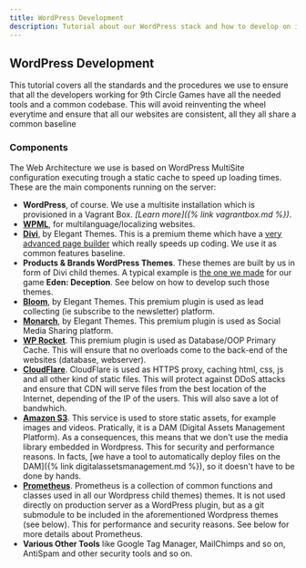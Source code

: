 ```yaml
---
title: WordPress Development
description: Tutorial about our WordPress stack and how to develop on it
---
```


## WordPress Development

This tutorial covers all the standards and the procedures we use to ensure that all the developers working for 9th Circle Games have all the needed tools and a common codebase. This will avoid reinventing the wheel everytime and ensure that all our websites are consistent, all they all share a common baseline

### Components

The Web Architecture we use is based on WordPress MultiSite configuration executing trough a static cache to speed up loading times. These are the main components running on the server:

* __WordPress__, of course. We use a multisite installation which is provisioned in a Vagrant Box. _[Learn more]({% link vagrantbox.md %})_.
* __[WPML](https://wpml.org)__, for multilanguage/localizing websites.
* __[Divi](https://www.elegantthemes.com/gallery/divi)__, by Elegant Themes. This is a premium theme which have a [very advanced page builder](https://www.elegantthemes.com/plugins/divi-builder/) which really speeds up coding. We use it as common features baseline.
* __Products & Brands WordPress Themes__. These themes are built by us in form of Divi child themes. A typical example is [the one we made](https://github.com/9thcirclegames/eden-wp) for our game __Eden: Deception__. See below on how to develop such those themes.
* __[Bloom](https://www.elegantthemes.com/plugins/bloom/)__, by Elegant Themes. This premium plugin is used as lead collecting (ie subscribe to the newsletter) platform.
* __[Monarch](https://www.elegantthemes.com/plugins/monarch/)__, by Elegant Themes. This premium plugin is used as Social Media Sharing platform.
* __[WP Rocket](https://wp-rocket.me)__. This premium plugin is used as Database/OOP Primary Cache. This will ensure that no overloads come to the back-end of the websites (database, webserver).
* __[CloudFlare](https://www.cloudflare.com)__. CloudFlare is used as HTTPS proxy, caching html, css, js and all other kind of static files. This will protect against DDoS attacks and ensure that CDN will serve files from the best location of the Internet, depending of the IP of the users. This will also save a lot of bandwhich.
* __[Amazon S3](https://aws.amazon.com/it/s3/)__. This service is used to store static assets, for example images and videos. Pratically, it is a DAM (Digital Assets Management Platform). As a consequences, this means that we don't use the media library embedded in Wordpress. This for security and performance reasons. In facts, [we have a tool to automatically deploy files on the DAM]({% link digitalassetsmanagement.md %}), so it doesn't have to be done by hands.
* __[Prometheus](https://github.com/9thcirclegames/prometheus)__. Prometheus is a collection of common functions and classes used in all our Wordpress child themes) themes. It is not used directly on production server as a WordPress plugin, but as a git submodule to be included in the aforementioned Wordpress themes (see below). This for performance and security reasons. See below for more details about Prometheus.
* __Various Other Tools__ like Google Tag Manager, MailChimps and so on, AntiSpam and other security tools and so on.